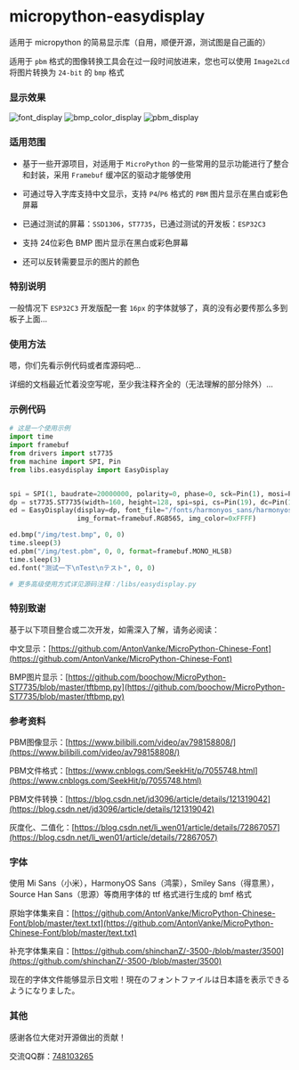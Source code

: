 # micropython-easydisplay
适用于 micropython 的简易显示库（自用，顺便开源，测试图是自己画的）

适用于 `pbm` 格式的图像转换工具会在过一段时间放进来，您也可以使用 `Image2Lcd` 将图片转换为 `24-bit` 的 `bmp` 格式

### 显示效果
![font_display](https://user-images.githubusercontent.com/96659329/217912388-32b67ae0-c586-426a-8409-15d66626af67.jpg)
![bmp_color_display](https://user-images.githubusercontent.com/96659329/217912256-576ae657-9355-4384-a8b3-1430f295f700.jpg)
![pbm_display](https://user-images.githubusercontent.com/96659329/217912280-92b902f8-b177-4b37-bc25-84ffdb13978b.jpg)


### 适用范围
- 基于一些开源项目，对适用于 `MicroPython` 的一些常用的显示功能进行了整合和封装，采用 `Framebuf` 缓冲区的驱动才能够使用

- 可通过导入字库支持中文显示，支持 `P4`/`P6` 格式的 `PBM` 图片显示在黑白或彩色屏幕

- 已通过测试的屏幕：`SSD1306`，`ST7735`，已通过测试的开发板：`ESP32C3`

- 支持 24位彩色 BMP 图片显示在黑白或彩色屏幕

- 还可以反转需要显示的图片的颜色


### 特别说明
一般情况下 `ESP32C3` 开发版配一套 `16px` 的字体就够了，真的没有必要传那么多到板子上面...


### 使用方法
嗯，你们先看示例代码或者库源码吧...

详细的文档最近忙着没空写呢，至少我注释齐全的（无法理解的部分除外）...


### 示例代码
```python
# 这是一个使用示例
import time
import framebuf
from drivers import st7735
from machine import SPI, Pin
from libs.easydisplay import EasyDisplay


spi = SPI(1, baudrate=20000000, polarity=0, phase=0, sck=Pin(1), mosi=Pin(0))
dp = st7735.ST7735(width=160, height=128, spi=spi, cs=Pin(19), dc=Pin(18), rst=Pin(3), rot=1)
ed = EasyDisplay(display=dp, font_file="/fonts/harmonyos_sans/harmonyos16.bmf", show=True, font_color=0xFFFF, clear=True,
                 img_format=framebuf.RGB565, img_color=0xFFFF)

ed.bmp("/img/test.bmp", 0, 0)
time.sleep(3)
ed.pbm("/img/test.pbm", 0, 0, format=framebuf.MONO_HLSB)
time.sleep(3)
ed.font("测试一下\nTest\nテスト", 0, 0)

# 更多高级使用方式详见源码注释：/libs/easydisplay.py
```

### 特别致谢
基于以下项目整合或二次开发，如需深入了解，请务必阅读：

中文显示：[https://github.com/AntonVanke/MicroPython-Chinese-Font](https://github.com/AntonVanke/MicroPython-Chinese-Font)

BMP图片显示：[https://github.com/boochow/MicroPython-ST7735/blob/master/tftbmp.py](https://github.com/boochow/MicroPython-ST7735/blob/master/tftbmp.py)


### 参考资料
PBM图像显示：[https://www.bilibili.com/video/av798158808/](https://www.bilibili.com/video/av798158808/)

PBM文件格式：[https://www.cnblogs.com/SeekHit/p/7055748.html](https://www.cnblogs.com/SeekHit/p/7055748.html)

PBM文件转换：[https://blog.csdn.net/jd3096/article/details/121319042](https://blog.csdn.net/jd3096/article/details/121319042)

灰度化、二值化：[https://blog.csdn.net/li_wen01/article/details/72867057](https://blog.csdn.net/li_wen01/article/details/72867057)


### 字体
使用 Mi Sans（小米），HarmonyOS Sans（鸿蒙），Smiley Sans（得意黑），Source Han Sans（思源）等商用字体的 ttf 格式进行生成的 bmf 格式

原始字体集来自：[https://github.com/AntonVanke/MicroPython-Chinese-Font/blob/master/text.txt](https://github.com/AntonVanke/MicroPython-Chinese-Font/blob/master/text.txt)

补充字体集来自：[https://github.com/shinchanZ/-3500-/blob/master/3500](https://github.com/shinchanZ/-3500-/blob/master/3500)

现在的字体文件能够显示日文啦！現在のフォントファイルは日本語を表示できるようになりました。


### 其他
感谢各位大佬对开源做出的贡献！

交流QQ群：[748103265](https://jq.qq.com/?_wv=1027&k=I74bKifU)
